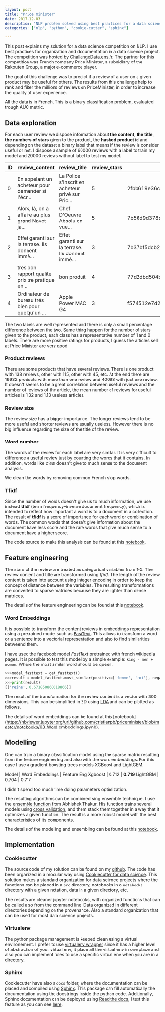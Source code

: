 ```yaml
---
layout: post
title: "Price minister"
date: 2017-12-03
description: "NLP problem solved using best practices for a data science project."
categories: ["nlp", "python", "cookie-cutter", "sphinx"]

---
```


This post explains my solution for a data science competition on NLP. I use best practices for organization and documentation in a data sicence project. The competition was hosted by 
[ChallengeData.ens.fr](https://challengedata.ens.fr/en/challenge/26/prediction_of_products_reviews_interests.html).
The partner for this competition was French company Price Minister, a 
subsidiary of the Rakouten Group, a major e-commerce player.

The goal of this challenge was to predict if a review of a user on a given 
product may be useful for others. The results from this challenge help to rank 
and filter the millions of reviews on PriceMinister, in order to increase the 
quality of user experience.

All the data is in French.  This is a binary classification problem, evaluated 
trough AUC metric. 

## Data exploration

For each user review we dispose information about **the content**, **the title**, **the numbers of stars** given to the product, the **hashed product id** and depending on the dataset a binary label that means if the review is consider useful or not. I dispose a sample of 60000 reviews with a label to train my model and 20000 reviews without label to test my model. 

ID| 	review_content |	review_title 	|review_stars 	|product 	|Target
---|---|---|---|---|---
0 	|En appelant un acheteur pour demander si l'écr... 	|La Police s'inscrit en acheteur privé sur Pric... 	|5 	|2fbb619e36cda771aa2c47ce50d5... 	|0
1 	|Alors, là, on a affaire au plus grand Navet ja... 	|Chef D'Oeuvre Absolu en vue... 	|5 	|7b56d9d378d9e999d293f3019afb... 	|1
2 	|Effet garanti sur la terrase. Ils donnent immé... 	|Effet garanti sur la terrase. Ils donnent immé... 	|3 	|7b37bf5dcb2fafd11a04ca36893c... 	|0
3 	|tres bon rapport qualite prix tre pratique en ... 	|bon produit 	|4 	|77d2dbd504b933ab3aaf7cb0cf88... 	|1
4 	|Ordinateur de bureau trés bien pour quelqu'un ... 	|Apple Power MAC G4 	|3 	|f574512e7d2dd1dd73c7f8f804bf... 	|1

The two labels are well represented and there is only a small percentage difference between the two. Same thing happen for the number of stars given to the product, each class has a representative number of 1 and 0 labels. There are more positive ratings for products, I guess the articles sell at Price Minister are very good

<amp-img src="/images/priceminister/classes.png" alt="Number of classes" height="100" width="300" layout="responsive"></amp-img>

### Product reviews

There are some products that have several reviews. There is one product with 138 reviews, other with 115, other with 45, etc. At the end there are 19932 products with more than one review and 40068 with just one review. It doesn't seems to be a great correlation between useful reviews and the number of reviews of the article, the mean number of reviews for useful articles is 1.32 and 1.13 useless articles.

<amp-img src="/images/priceminister/product_review.png" alt="Number of product reviews" height="150" width="300" layout="responsive"></amp-img>

### Review size

The review size has a bigger importance. The longer reviews tend to be more useful and shorter reviews are usually useless. However there is no big influence regarding the size of the title of the review.

<amp-img src="/images/priceminister/review_size.png" alt="Size of the review" height="100" width="300" layout="responsive"></amp-img>

### Word number

The words of the review for each label are very similar. It is very difficult to difference a useful review just by counting the words that it contains. In addition, words like *c'est* doesn't give to much sense to the document analysis.

<amp-img src="/images/priceminister/word_number.png" alt="Word number" height="100" width="300" layout="responsive"></amp-img>

We clean the words by removing common French stop words.

<amp-img src="/images/priceminister/word_number_cleaned.png" alt="Word number cleaned" height="100" width="300" layout="responsive"></amp-img>

### Tfidf

Since the number of words doesn't give us to much information, we use instead **tfidf** (term frequency–inverse document frequency), which is intended to reflect how important a word is to a document in a collection. The result of **tfidf** is a score of importance for each word or combination of words. The common words that doesn't give information about the document have less score and the rare words that give much sense to a document have a higher score.  

<amp-img src="/images/priceminister/tfidf_lemma.png" alt="tfidf representations of words lemma" height="100" width="300" layout="responsive"></amp-img>

The code source to make this analysis can be found at this [notebook](https://nbviewer.jupyter.org/url/github.com/cristianpb/priceminister/blob/master/notebooks/01-Exploration.ipynb).

## Feature engineering

The stars of the review are treated as categorical variables from 1-5. The review content and title are transformed using *tfidf*. The length of the review content is taken into account using integer encoding in order to keep the concept of distance between the variables.  The resulting transformations are converted to sparse matrices because they are lighter than dense matrices. 

The details of the feature engineering can be found at this [notebook](https://nbviewer.jupyter.org/url/github.com/cristianpb/priceminister/blob/master/notebooks/02-Train.ipynb).

### Word Embeddings

It is possible to transform the content reviews in embeddings representation using a pretrained model such as [FastText](https://fasttext.cc/docs/en/pretrained-vectors.html). This allows to transform a word or a sentence into a vectorial representation and also to find similarities betweend them.

I have used the facebook model *FastText* pretrained with french wikipedia pages. It is possible to test this model by a simple example: `king - men + woman`. Where the most similar word should be queen. 

```python
>>>model_fasttext = get_fasttext()
>>>result = model_fasttext.most_similar(positive=['femme', 'roi'], negative=['homme'], topn=1)
>>>print(result)
[('reine', 0.671850860118866)]
```

The result of the transformation for the review content is a vector with 300 dimensions. This can be simplified in 2D using [LDA](https://en.wikipedia.org/wiki/Latent_Dirichlet_allocation) and can be plotted as follows.

<amp-img src="/images/priceminister/word_embeddings_lda.png" alt="Word embeddings" height="100" width="300" layout="responsive"></amp-img>

The details of word embeddings can be found at this [notebook](https://nbviewer.jupyter.org/url/github.com/cristianpb/priceminister/blob/master/notebooks/03-Word embeddings.ipynb).

## Modelling

One can train a binary classification model using the sparse matrix resulting from the feature engineering and also with the word embeddings. For this case I use a gradient boosting trees models XGBoost and LightGBM.
 
Model | Word Embeddings | Feature Eng
Xgboost | 0.712 | **0.719**
LightGBM | 0.704 | 0.717

I didn't spend too much time doing parameters optimization.

The resulting algorithms can be combined sing ensemble technique. I use the [ensemble function](https://github.com/abhishekkrthakur/pysembler) from Abhishek Thakur. His function trains several models using [cross validation](http://scikit-learn.org/stable/modules/generated/sklearn.model_selection.KFold.html), and them stack them together in a way that it optimizes a given function.  The result is a more robust model with the best characteristics of its components.

The details of the modelling and ensembling can be found at this [notebook](https://nbviewer.jupyter.org/url/github.com/cristianpb/priceminister/blob/master/notebooks/04-Ensembling.ipynb).

## Implementation

### Cookiecutter

The source code of my solution can be found on my [github](https://github.com/cristianpb/priceminister). The code has been organized in a modular way using [Cookiecutter for data science](https://drivendata.github.io/cookiecutter-data-science/). This solution makes a standard organization for data science projects where the functions can be placed in a `src` directory, notebooks in a `notebooks` directory with a given notation, data in a given directory, etc. 

The results are cleaner jupyter notebooks, with organized functions that can be called also from the command line. Data organized in different directories depending on the provenance. Also a standard organization that can be used for most data science projects.

### Virtualenv

The python package management is keeped clean using a virtual environement. I prefer to use [virtualenv wrapper](https://virtualenvwrapper.readthedocs.io/en/latest/) since it has a higher level of abstraction of your virtual env, it place all the virtual env in one place and also you can implement rules to use a specific virtual env when you are in a directory.   


### Sphinx

Cookiecutter have also a `docs` folder, where the documentation can be placed and compiled using [Sphinx](http://www.sphinx-doc.org/en/stable/). This package can fill automatically the documentation using the docstrings inside the python code. Additionally, Sphinx documentation can be deployed using [Read the docs](https://readthedocs.org/), I test this feature as you can see [here](http://priceminister.rtfd.io/).
